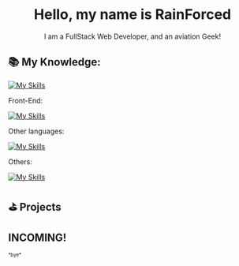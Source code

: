 <h1 align="center">Hello, my name is RainForced</h1>
<p align="center">I am a FullStack Web Developer, and an aviation Geek!</p>

## 📚 My Knowledge:
[![My Skills](https://skillicons.dev/icons?i=js,html,css)](https://skillicons.dev)
<p>
  Front-End:
</p>

[![My Skills](https://skillicons.dev/icons?i=tailwind,css,bootstrap,ai)](https://skillicons.dev)

<p>
  Other languages:
</p>

[![My Skills](https://skillicons.dev/icons?i=cpp,py,cs)](https://skillicons.dev)

<p>
  Others:
</p>

[![My Skills](https://skillicons.dev/icons?i=ps,npm,vscode,visualstudio,replit,windows)](https://skillicons.dev)

## ⛳️ Projects
<h2> INCOMING! </h2>
<sup ><sub>*bye*</sub></sup>
